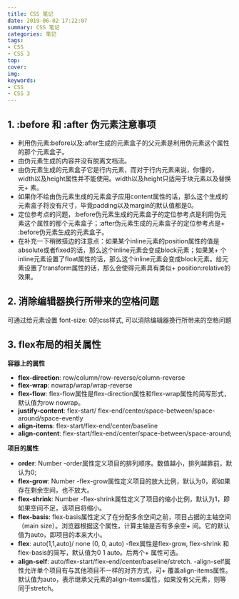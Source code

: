 ```yaml
---
title: CSS 笔记 
date: 2019-06-02 17:22:07
summary: CSS 笔记
categories: 笔记
tags: 
- CSS
- CSS 3
top:
cover:
img:
keywords:
- CSS
- CSS 3
---
```


## 1. :before 和 :after 伪元素注意事项

+ 利用伪元素:before以及:after生成的元素盒子的父元素是利用伪元素这个属性的那个元素盒子。
+ 由伪元素生成的内容并没有脱离文档流。
+ 由伪元素生成的元素盒子它是行内元素，而对于行内元素来说，你懂的，width以及height属性并不能使用。width以及height只适用于块元素以及替换元+ 素。
+ 如果你不给由伪元素生成的元素盒子应用content属性的话，那么这个生成的元素盒子将没有尺寸，毕竟padding以及margin的默认值都是0。
+ 定位参考点的问题，:before伪元素生成的元素盒子的定位参考点是利用伪元素这个属性的那个元素盒子；:after伪元素生成的元素盒子的定位参考点是+ :before伪元素生成的元素盒子。
+ 在补充一下稍微搭边的注意点：如果某个inline元素的position属性的值是absolute或者fixed的话，那么这个inline元素会变成block元素；如果某+ 个inline元素设置了float属性的话，那么这个inline元素会变成block元素。给元素设置了transform属性的话，那么会使得元素具有类似+ position:relative的效果。
   
## 2.  消除编辑器换行所带来的空格问题
  可通过给元素设置 font-size: 0的css样式, 可以消除编辑器换行所带来的空格问题
  
## 3. flex布局的相关属性
**容器上的属性**
+ **flex-direction**: row/column/row-reverse/column-reverse
+ **flex-wrap**: nowrap/wrap/wrap-reverse
+ **flex-flow**:  flex-flow属性是flex-direction属性和flex-wrap属性的简写形式，默认值为row nowrap。
+ **justify-content**: flex-start/ flex-end/center/space-between/space-around/space-evently
+ **align-items**: flex-start/flex-end/center/baseline
+ **align-content**: flex-start/flex-end/center/space-between/space-around;

**项目的属性**
+ **order**: Number -order属性定义项目的排列顺序。数值越小，排列越靠前，默认为0;
+ **flex-grow**: Number -flex-grow属性定义项目的放大比例，默认为0，即如果存在剩余空间，也不放大。
+ **flex-shrink**: Number -flex-shrink属性定义了项目的缩小比例，默认为1，即如果空间不足，该项目将缩小。
+ **flex-basis**: flex-basis属性定义了在分配多余空间之前，项目占据的主轴空间（main size）。浏览器根据这个属性，计算主轴是否有多余空+ 间。它的默认值为auto，即项目的本来大小。
+ **flex**: auto(1,1,auto)/ none (0, 0, auto) -flex属性是flex-grow, flex-shrink 和 flex-basis的简写，默认值为0 1 auto。后两个+ 属性可选。
+ **align-self**: auto/flex-start/flex-end/center/baseline/stretch.  -align-self属性允许单个项目有与其他项目不一样的对齐方式，可+ 覆盖align-items属性。默认值为auto，表示继承父元素的align-items属性，如果没有父元素，则等同于stretch。